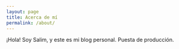 ```yaml
---
layout: page
title: Acerca de mí
permalink: /about/
---
```


¡Hola! Soy Salim, y este es mi blog personal. Puesta de producción. 
